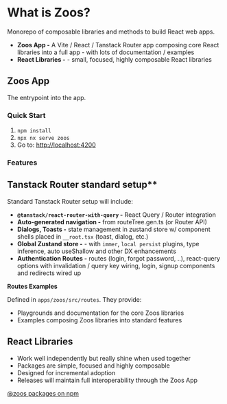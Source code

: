 # What is Zoos?

Monorepo of composable libraries and methods to build React web apps.

- **Zoos App -** A Vite / React / Tanstack Router app composing core React libraries into a full app - with lots of documentation / examples
- **React Libraries -** - small, focused, highly composable React libraries

## Zoos App

The entrypoint into the app.

### Quick Start

1. `npm install`
2. `npx nx serve zoos`
3. Go to: [http://localhost:4200](http://localhost:4200)

### Features

## Tanstack Router standard setup\*\*

Standard Tanstack Router setup will include:

- **`@tanstack/react-router-with-query` -** React Query / Router integration
- **Auto-generated navigation -** from routeTree.gen.ts (or Router API)
- **Dialogs, Toasts -** state management in zustand store w/ component shells placed in `__root.tsx` (toast, dialog, etc.)
- **Global Zustand store -** - with `immer`, `local persist` plugins, type inference, auto useShallow and other DX enhancements
- **Authentication Routes -** routes (login, forgot password, ..), react-query options with invalidation / query key wiring, login, signup components and redirects wired up

**Routes Examples**

Defined in `apps/zoos/src/routes`. They provide:

- Playgrounds and documentation for the core Zoos libraries
- Examples composing Zoos libraries into standard features

## React Libraries

- Work well independently but really shine when used together
- Packages are simple, focused and highly composable
- Designed for incremental adoption
- Releases will maintain full interoperability through the Zoos App

[@zoos packages on npm](https://www.npmjs.com/settings/zoos/packages)
